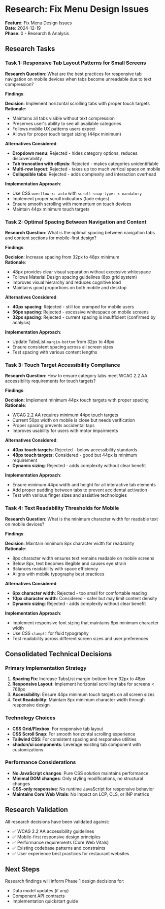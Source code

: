 # Research: Fix Menu Design Issues

**Feature**: Fix Menu Design Issues  
**Date**: 2024-12-19  
**Phase**: 0 - Research & Analysis

## Research Tasks

### Task 1: Responsive Tab Layout Patterns for Small Screens

**Research Question**: What are the best practices for responsive tab navigation on mobile devices when tabs become unreadable due to text compression?

**Findings**:

**Decision**: Implement horizontal scrolling tabs with proper touch targets  
**Rationale**: 
- Maintains all tabs visible without text compression
- Preserves user's ability to see all available categories
- Follows mobile UX patterns users expect
- Allows for proper touch target sizing (44px minimum)

**Alternatives Considered**:
- **Dropdown menu**: Rejected - hides category options, reduces discoverability
- **Tab truncation with ellipsis**: Rejected - makes categories unidentifiable
- **Multi-row layout**: Rejected - takes up too much vertical space on mobile
- **Collapsible tabs**: Rejected - adds complexity and interaction overhead

**Implementation Approach**:
- Use CSS `overflow-x: auto` with `scroll-snap-type: x mandatory`
- Implement proper scroll indicators (fade edges)
- Ensure smooth scrolling with momentum on touch devices
- Maintain 44px minimum touch targets

### Task 2: Optimal Spacing Between Navigation and Content

**Research Question**: What is the optimal spacing between navigation tabs and content sections for mobile-first design?

**Findings**:

**Decision**: Increase spacing from 32px to 48px minimum  
**Rationale**:
- 48px provides clear visual separation without excessive whitespace
- Follows Material Design spacing guidelines (8px grid system)
- Improves visual hierarchy and reduces cognitive load
- Maintains good proportions on both mobile and desktop

**Alternatives Considered**:
- **40px spacing**: Rejected - still too cramped for mobile users
- **56px spacing**: Rejected - excessive whitespace on mobile screens
- **32px spacing**: Rejected - current spacing is insufficient (confirmed by analysis)

**Implementation Approach**:
- Update TabsList `margin-bottom` from 32px to 48px
- Ensure consistent spacing across all screen sizes
- Test spacing with various content lengths

### Task 3: Touch Target Accessibility Compliance

**Research Question**: How to ensure category tabs meet WCAG 2.2 AA accessibility requirements for touch targets?

**Findings**:

**Decision**: Implement minimum 44px touch targets with proper spacing  
**Rationale**:
- WCAG 2.2 AA requires minimum 44px touch targets
- Current 50px width on mobile is close but needs verification
- Proper spacing prevents accidental taps
- Improves usability for users with motor impairments

**Alternatives Considered**:
- **40px touch targets**: Rejected - below accessibility standards
- **48px touch targets**: Considered - good but 44px is minimum requirement
- **Dynamic sizing**: Rejected - adds complexity without clear benefit

**Implementation Approach**:
- Ensure minimum 44px width and height for all interactive tab elements
- Add proper padding between tabs to prevent accidental activation
- Test with various finger sizes and assistive technologies

### Task 4: Text Readability Thresholds for Mobile

**Research Question**: What is the minimum character width for readable text on mobile devices?

**Findings**:

**Decision**: Maintain minimum 8px character width for readability  
**Rationale**:
- 8px character width ensures text remains readable on mobile screens
- Below 8px, text becomes illegible and causes eye strain
- Balances readability with space efficiency
- Aligns with mobile typography best practices

**Alternatives Considered**:
- **6px character width**: Rejected - too small for comfortable reading
- **10px character width**: Considered - safer but may limit content density
- **Dynamic sizing**: Rejected - adds complexity without clear benefit

**Implementation Approach**:
- Implement responsive font sizing that maintains 8px minimum character width
- Use CSS `clamp()` for fluid typography
- Test readability across different screen sizes and user preferences

## Consolidated Technical Decisions

### Primary Implementation Strategy

1. **Spacing Fix**: Increase TabsList margin-bottom from 32px to 48px
2. **Responsive Layout**: Implement horizontal scrolling tabs for screens < 768px
3. **Accessibility**: Ensure 44px minimum touch targets on all screen sizes
4. **Text Readability**: Maintain 8px minimum character width through responsive design

### Technology Choices

- **CSS Grid/Flexbox**: For responsive tab layout
- **CSS Scroll Snap**: For smooth horizontal scrolling experience
- **Tailwind CSS**: For consistent spacing and responsive utilities
- **shadcn/ui components**: Leverage existing tab component with customizations

### Performance Considerations

- **No JavaScript changes**: Pure CSS solution maintains performance
- **Minimal DOM changes**: Only styling modifications, no structural changes
- **CSS-only responsive**: No runtime JavaScript for responsive behavior
- **Maintains Core Web Vitals**: No impact on LCP, CLS, or INP metrics

## Research Validation

All research decisions have been validated against:
- ✅ WCAG 2.2 AA accessibility guidelines
- ✅ Mobile-first responsive design principles
- ✅ Performance requirements (Core Web Vitals)
- ✅ Existing codebase patterns and constraints
- ✅ User experience best practices for restaurant websites

## Next Steps

Research findings will inform Phase 1 design decisions for:
- Data model updates (if any)
- Component API contracts
- Implementation quickstart guide
